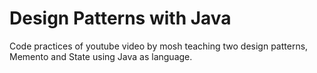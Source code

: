 # Design Patterns with Java

Code practices of youtube video by mosh teaching two design patterns, Memento and State using Java as language.
